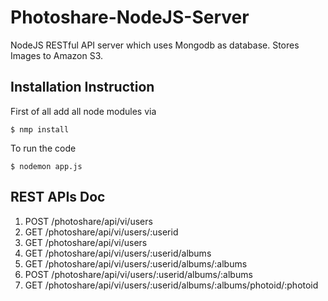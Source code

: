 # Photoshare-NodeJS-Server
NodeJS RESTful API server which uses Mongodb as database. Stores Images to Amazon S3.
## Installation Instruction
First of all add all node modules via 
```node
$ nmp install
```  
To run the code 
```
$ nodemon app.js
```
## REST APIs Doc
1. POST /photoshare/api/vi/users
2. GET /photoshare/api/vi/users/:userid
3. GET /photoshare/api/vi/users
4. GET /photoshare/api/vi/users/:userid/albums
5. GET /photoshare/api/vi/users/:userid/albums/:albums
6. POST /photoshare/api/vi/users/:userid/albums/:albums
7. GET /photoshare/api/vi/users/:userid/albums/:albums/photoid/:photoid
